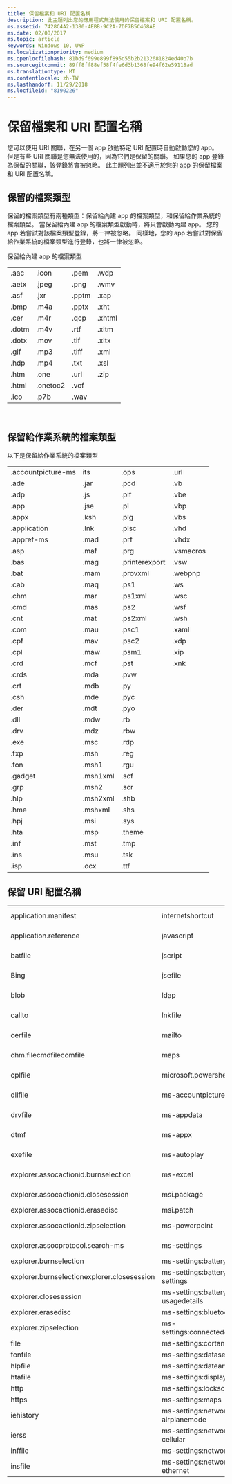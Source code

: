 ```yaml
---
title: 保留檔案和 URI 配置名稱
description: 此主題列出您的應用程式無法使用的保留檔案和 URI 配置名稱。
ms.assetid: 7428C4A2-1380-4EBB-9C2A-7DF7B5C468AE
ms.date: 02/08/2017
ms.topic: article
keywords: Windows 10, UWP
ms.localizationpriority: medium
ms.openlocfilehash: 81bd9f699e899f895d55b2b2132681824ed40b7b
ms.sourcegitcommit: 89ff8ff88ef58f4fe6d3b1368fe94f62e59118ad
ms.translationtype: MT
ms.contentlocale: zh-TW
ms.lasthandoff: 11/29/2018
ms.locfileid: "8190226"
---
```

# <a name="reserved-file-and-uri-scheme-names"></a>保留檔案和 URI 配置名稱


您可以使用 URI 關聯，在另一個 app 啟動特定 URI 配置時自動啟動您的 app。 但是有些 URI 關聯是您無法使用的，因為它們是保留的關聯。 如果您的 app 登錄為保留的關聯，該登錄將會被忽略。 此主題列出並不適用於您的 app 的保留檔案和 URI 配置名稱。

## <a name="reserved-file-types"></a>保留的檔案類型

保留的檔案類型有兩種類型：保留給內建 app 的檔案類型，和保留給作業系統的檔案類型。 當保留給內建 app 的檔案類型啟動時，將只會啟動內建 app。 您的 app 若嘗試對該檔案類型登錄，將一律被忽略。 同樣地，您的 app 若嘗試對保留給作業系統的檔案類型進行登錄，也將一律被忽略。

保留給內建 app 的檔案類型

<table>
<tr><td>.aac</td><td>.icon</td><td>.pem</td><td>.wdp</td></tr>
<tr><td>.aetx</td><td>.jpeg</td><td>.png</td><td>.wmv</td></tr>
<tr><td>.asf</td><td>.jxr</td><td>.pptm</td><td>.xap</td></tr>
<tr><td>.bmp</td><td>.m4a</td><td>.pptx</td><td>.xht</td></tr>
<tr><td>.cer</td><td>.m4r</td><td>.qcp</td><td>.xhtml</td></tr>
<tr><td>.dotm</td><td>.m4v</td><td>.rtf</td><td>.xltm</td></tr>
<tr><td>.dotx</td><td>.mov</td><td>.tif</td><td>.xltx</td></tr>
<tr><td>.gif</td><td>.mp3</td><td>.tiff</td><td>.xml</td></tr>
<tr><td>.hdp</td><td>.mp4</td><td>.txt</td><td>.xsl</td></tr>
<tr><td>.htm</td><td>.one</td><td>.url</td><td>.zip</td></tr>
<tr><td>.html</td><td>.onetoc2</td><td>.vcf</td><td></td></tr>
<tr><td>.ico</td><td>.p7b</td><td>.wav</td><td></td></tr>
</table> 

## <a name="file-types-reserved-for-the-operating-system"></a>保留給作業系統的檔案類型

以下是保留給作業系統的檔案類型

<table>
<tr><td>.accountpicture-ms</td><td>its</td><td>.ops</td><td>.url</td></tr>
<tr><td>.ade</td><td>.jar</td><td>.pcd</td><td>.vb</td></tr>
<tr><td>.adp</td><td>.js</td><td>.pif</td><td>.vbe</td></tr>
<tr><td>.app</td><td>.jse</td><td>.pl</td><td>.vbp</td></tr>
<tr><td>.appx</td><td>.ksh</td><td>.plg</td><td>.vbs</td></tr>
<tr><td>.application</td><td>.lnk</td><td>.plsc</td><td>.vhd</td></tr>
<tr><td>.appref-ms</td><td>.mad</td><td>.prf</td><td>.vhdx</td></tr>
<tr><td>.asp</td><td>.maf</td><td>.prg</td><td>.vsmacros</td></tr>
<tr><td>.bas</td><td>.mag</td><td>.printerexport</td><td>.vsw</td></tr>
<tr><td>.bat</td><td>.mam</td><td>.provxml</td><td>.webpnp</td></tr>
<tr><td>.cab</td><td>.maq</td><td>.ps1</td><td>.ws</td></tr>
<tr><td>.chm</td><td>.mar</td><td>.ps1xml</td><td>.wsc</td></tr>
<tr><td>.cmd</td><td>.mas</td><td>.ps2</td><td>.wsf</td></tr>
<tr><td>.cnt</td><td>.mat</td><td>.ps2xml</td><td>.wsh</td></tr>
<tr><td>.com</td><td>.mau</td><td>.psc1</td><td>.xaml</td></tr>
<tr><td>.cpf</td><td>.mav</td><td>.psc2</td><td>.xdp</td></tr>
<tr><td>.cpl</td><td>.maw</td><td>.psm1</td><td>.xip</td></tr>
<tr><td>.crd</td><td>.mcf</td><td>.pst</td><td>.xnk</td></tr>
<tr><td>.crds</td><td>.mda</td><td>.pvw</td><td></td></tr>
<tr><td>.crt</td><td>.mdb</td><td>.py</td><td></td></tr>
<tr><td>.csh</td><td>.mde</td><td>.pyc</td><td></td></tr>
<tr><td>.der</td><td>.mdt</td><td>.pyo</td><td></td></tr>
<tr><td>.dll</td><td>.mdw</td><td>.rb</td><td></td></tr>
<tr><td>.drv</td><td>.mdz</td><td>.rbw</td><td></td></tr>
<tr><td>.exe</td><td>.msc</td><td>.rdp</td><td></td></tr>
<tr><td>.fxp</td><td>.msh</td><td>.reg</td><td></td></tr>
<tr><td>.fon</td><td>.msh1</td><td>.rgu</td><td></td></tr>
<tr><td>.gadget</td><td>.msh1xml</td><td>.scf</td><td></td></tr>
<tr><td>.grp</td><td>.msh2</td><td>.scr</td><td></td></tr>
<tr><td>.hlp</td><td>.msh2xml</td><td>.shb</td><td></td></tr>
<tr><td>.hme</td><td>.mshxml</td><td>.shs</td><td></td></tr>
<tr><td>.hpj</td><td>.msi</td><td>.sys</td><td></td></tr>
<tr><td>.hta</td><td>.msp</td><td>.theme</td><td></td></tr>
<tr><td>.inf</td><td>.mst</td><td>.tmp</td><td></td></tr>
<tr><td>.ins</td><td>.msu</td><td>.tsk</td><td></td></tr>
<tr><td>.isp</td><td>.ocx</td><td>.ttf</td><td></td></tr>
</table>

## <a name="reserved-uri-scheme-names"></a>保留 URI 配置名稱

<table>
<tr><td>application.manifest</td><td>internetshortcut</td><td>ms-settings:network-mobilehotspot</td><td>shbfile</td></tr>
<tr><td>application.reference</td><td>javascript</td><td>ms-settings:network-proxy</td><td>shcmdfile</td></tr>
<tr><td>batfile</td><td>jscript</td><td>ms-settings:network-wifi</td><td>shsfile</td></tr>
<tr><td>Bing</td><td>jsefile</td><td>ms-settings:nfctransactions</td><td>smb</td></tr>
<tr><td>blob</td><td>ldap</td><td>ms-settings:notifications</td><td>stickynotes</td></tr>
<tr><td>callto</td><td>lnkfile</td><td>ms-settings:personalization</td><td>sysfile</td></tr>
<tr><td>cerfile</td><td>mailto</td><td>ms-settings:privacy-calendar</td><td>tel</td></tr>
<tr><td>chm.filecmdfilecomfile</td><td>maps</td><td>ms-settings:privacy-contacts</td><td>telnet</td></tr>
<tr><td>cplfile</td><td>microsoft.powershellscript.1</td><td>ms-settings:privacy-customdevices</td><td>tn3270</td></tr>
<tr><td>dllfile</td><td>ms-accountpictureprovider</td><td>ms-settings:privacy-feedback</td><td>ttffile</td></tr>
<tr><td>drvfile</td><td>ms-appdata</td><td>ms-settings:privacy-location</td><td>unknown</td></tr>
<tr><td>dtmf</td><td>ms-appx</td><td>ms-settings:privacy-messaging</td><td>usertileprovider</td></tr>
<tr><td>exefile</td><td>ms-autoplay</td><td>ms-settings:privacy-microphone</td><td>vbefile</td></tr>
<tr><td>explorer.assocactionid.burnselection</td><td>ms-excel</td><td>ms-settings:privacy-speechtyping</td><td>vbscript</td></tr>
<tr><td>explorer.assocactionid.closesession</td><td>msi.package</td><td>ms-settings:privacy-webcam</td><td>vbsfile</td></tr>
<tr><td>explorer.assocactionid.erasedisc</td><td>msi.patch</td><td>ms-settings:proximity</td><td>wallet</td></tr>
<tr><td>explorer.assocactionid.zipselection</td><td>ms-powerpoint</td><td>ms-settings:regionlanguage</td><td>windows.gadget</td></tr>
<tr><td>explorer.assocprotocol.search-ms</td><td>ms-settings</td><td>ms-settings:screenrotation</td><td>windowsmediacenterapp</td></tr>
<tr><td>explorer.burnselection</td><td>ms-settings:batterysaver</td><td>ms-settings:speech</td><td>windowsmediacenterssl</td></tr>
<tr><td>explorer.burnselectionexplorer.closesession</td><td>ms-settings:batterysaver-settings</td><td>ms-settings:storagesense</td><td>windowsmediacenterweb</td></tr>
<tr><td>explorer.closesession</td><td>ms-settings:batterysaver-usagedetails</td><td>ms-settings:windowsupdate</td><td>wmp11.assocprotocol.mms</td></tr>
<tr><td>explorer.erasedisc</td><td>ms-settings:bluetooth</td><td>ms-settings:workplace</td><td>wsffile</td></tr>
<tr><td>explorer.zipselection</td><td>ms-settings:connecteddevices</td><td>ms-windows-store</td><td>wsfile</td></tr>
<tr><td>file</td><td>ms-settings:cortanasearch</td><td>ms-word</td><td>wshfile</td></tr>
<tr><td>fonfile</td><td>ms-settings:datasense</td><td>ocxfile</td><td>xbls</td></tr>
<tr><td>hlpfile</td><td>ms-settings:dateandtime</td><td>office</td><td>zune</td></tr>
<tr><td>htafile</td><td>ms-settings:display</td><td>onenote</td><td></td></tr>
<tr><td>http</td><td>ms-settings:lockscreen</td><td>piffile</td><td></td></tr>
<tr><td>https</td><td>ms-settings:maps</td><td>regfile</td><td></td></tr>
<tr><td>iehistory</td><td>ms-settings:network-airplanemode</td><td>res</td><td></td></tr>
<tr><td>ierss</td><td>ms-settings:network-cellular</td><td>rlogin</td><td></td></tr>
<tr><td>inffile</td><td>ms-settings:network-dialup</td><td>scrfile</td><td></td></tr>
<tr><td>insfile</td><td>ms-settings:network-ethernet</td><td>scriptletfile</td><td></td></tr>
</table>
